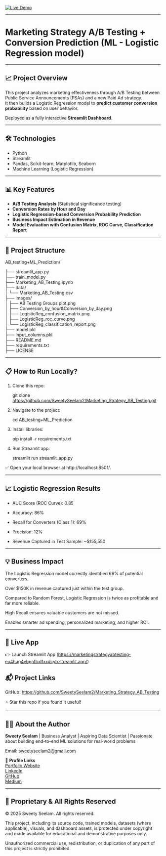 
[![Live Demo](https://img.shields.io/badge/Streamlit-Live%20Demo-green?logo=streamlit)](https://marketingstrategyabtesting-eu4hug4vbgnflcdfxxdcyh.streamlit.app/)

---

# Marketing Strategy A/B Testing + Conversion Prediction (ML - Logistic Regression model)

---

## 📈 Project Overview

This project analyzes marketing effectiveness through A/B Testing between Public Service Announcements (PSAs) and a new Paid Ad strategy.  
It then builds a Logistic Regression model to **predict customer conversion probability** based on user behavior.

Deployed as a fully interactive **Streamlit Dashboard**.

---

## 🛠 Technologies

- Python
- Streamlit
- Pandas, Scikit-learn, Matplotlib, Seaborn
- Machine Learning (Logistic Regression)

---

## 📊 Key Features

- **A/B Testing Analysis** (Statistical significance testing)
- **Conversion Rates by Hour and Day**
- **Logistic Regression-based Conversion Probability Prediction**
- **Business Impact Estimation in Revenue**
- **Model Evaluation with Confusion Matrix, ROC Curve, Classification Report**

---

## 📂 Project Structure

AB_testing+ML_Prediction/ 

├── streamlit_app.py                                                           
├── train_model.py                                                                                      
├── Marketing_AB_Testing.ipynb                                                                                  
├── data/                                                                                                                  
│ └── Marketing_AB_Testing.csv                                                                                                       
├── images/                                                                                                                           
│ ├── AB Testing Groups plot.png                                                                                                                      
│ ├── Conversion_by_hour&Conversion_by_day.png                                                                                                              
│ ├── LogisticReg_confusion_matrix.png                                                                                                           
│ ├── LogisticReg_roc_curve.png                                                                                                               
│ └── LogisticReg_classification_report.png                                                                                                  
├── model.pkl                                                                                                                                     
├── input_columns.pkl                                                                                                                                    
├── README.md                                                                                                                                                   
├── requirements.txt                                                                                                                      
├── LICENSE                                         

---

## 📋 How to Run Locally?

1. Clone this repo:
  
   git clone https://github.com/SweetySeelam2/Marketing_Strategy_AB_Testing.git

2. Navigate to the project:

   cd AB_testing+ML_Prediction

3. Install libraries:

   pip install -r requirements.txt

4. Run Streamlit app:

   streamlit run streamlit_app.py

✅ Open your local browser at http://localhost:8501/.

---

## 📈 Logistic Regression Results

- AUC Score (ROC Curve): 0.85

- Accuracy: 86%

- Recall for Converters (Class 1): 69%

- Precision: 12%

- Revenue Captured in Test Sample: ~$155,550

---

## 💡 Business Impact

The Logistic Regression model correctly identified 69% of potential converters.

Over $150K in revenue captured just within the test group.

Compared to Random Forest, Logistic Regression is twice as profitable and far more reliable.

High Recall ensures valuable customers are not missed.

Enables smarter ad spending, personalized marketing, and higher ROI.

---

## 🔗 Live App

👉 Launch Streamlit App (https://marketingstrategyabtesting-eu4hug4vbgnflcdfxxdcyh.streamlit.app/)

## 📬 Project Links

GitHub: https://github.com/SweetySeelam2/Marketing_Strategy_AB_Testing

⭐ Star this repo if you found it useful!

---

## 👩‍💼 About the Author    

**Sweety Seelam** | Business Analyst | Aspiring Data Scientist | Passionate about building end-to-end ML solutions for real-world problems                                                                                                      
                                                                                                                                           
Email: sweetyseelam2@gmail.com                                                   

🔗 **Profile Links**                                                                                                                                                                       
[Portfolio Website](https://sweetyseelam2.github.io/SweetySeelam.github.io/)                                                         
[LinkedIn](https://www.linkedin.com/in/sweetyrao670/)                                                                   
[GitHub](https://github.com/SweetySeelam2)                                                             
[Medium](https://medium.com/@sweetyseelam)

---

## 🔐 Proprietary & All Rights Reserved
© 2025 Sweety Seelam. All rights reserved.

This project, including its source code, trained models, datasets (where applicable), visuals, and dashboard assets, is protected under copyright and made available for educational and demonstrative purposes only.

Unauthorized commercial use, redistribution, or duplication of any part of this project is strictly prohibited.
